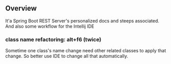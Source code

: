 ## Overview
It'a Spring Boot REST Server's personalized docs and steeps associated.
And also some workflow for the Intellij IDE

### class name refactoring: alt+f6 (twice)
Sometime one class's name change need other related classes to apply that change. So better use IDE to change all that automatically.